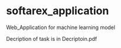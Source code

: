 # softarex_application
Web_Application for machine learning model

Decription of task is in Decriptoin.pdf
